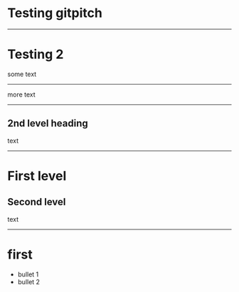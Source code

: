 # Testing gitpitch

---

# Testing 2

some text

---

more text

---

## 2nd level heading

text

---

# First level

## Second level

text

---

# first

- bullet 1
- bullet 2
